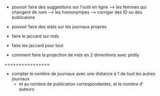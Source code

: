 - pouvoir faire des suggestions sur l'outil en ligne 
    --> les femmes qui changent de nom
    --> les homonympes 
    --> corriger des ID ou des publicaions 

- pouvoir faire des stats sur les journaux propres 
- faire le jaccard sur mds
- faire les jaccard pour tout 
- comment faire la projection de mds en 2 dimentions avec plotly


================


- compter le nombre de journaux avec une distance a 1 de tout les autres journaux 
    - et au nombre de publication correspondantes, et le nombre d' auteurs 
